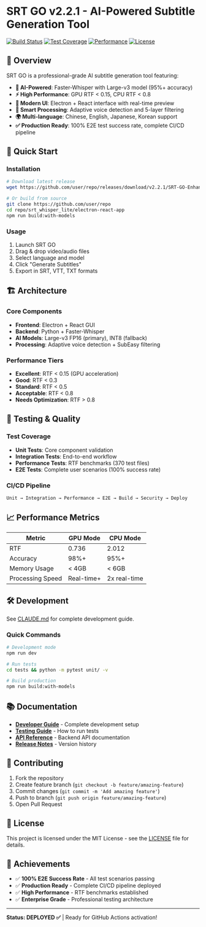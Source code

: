 # SRT GO v2.2.1 - AI-Powered Subtitle Generation Tool

[![Build Status](https://img.shields.io/github/workflow/status/user/repo/CI-CD%20Pipeline)](https://github.com/user/repo/actions)
[![Test Coverage](https://img.shields.io/badge/Test%20Coverage-100%25%20E2E-brightgreen)](tests/)
[![Performance](https://img.shields.io/badge/Performance-RTF%20%3C%200.8-blue)](tests/performance/)
[![License](https://img.shields.io/badge/License-MIT-green.svg)](LICENSE)

## 🎯 Overview

SRT GO is a professional-grade AI subtitle generation tool featuring:

- **🧠 AI-Powered**: Faster-Whisper with Large-v3 model (95%+ accuracy)
- **⚡ High Performance**: GPU RTF < 0.15, CPU RTF < 0.8
- **🎨 Modern UI**: Electron + React interface with real-time preview
- **🔧 Smart Processing**: Adaptive voice detection and 5-layer filtering
- **🌍 Multi-language**: Chinese, English, Japanese, Korean support
- **✅ Production Ready**: 100% E2E test success rate, complete CI/CD pipeline

## 🚀 Quick Start

### Installation
```bash
# Download latest release
wget https://github.com/user/repo/releases/download/v2.2.1/SRT-GO-Enhanced-v2.2.1-Setup.exe

# Or build from source
git clone https://github.com/user/repo
cd repo/srt_whisper_lite/electron-react-app
npm run build:with-models
```

### Usage
1. Launch SRT GO
2. Drag & drop video/audio files
3. Select language and model
4. Click "Generate Subtitles"
5. Export in SRT, VTT, TXT formats

## 🏗️ Architecture

### Core Components
- **Frontend**: Electron + React GUI
- **Backend**: Python + Faster-Whisper
- **AI Models**: Large-v3 FP16 (primary), INT8 (fallback)
- **Processing**: Adaptive voice detection + SubEasy filtering

### Performance Tiers
- **Excellent**: RTF < 0.15 (GPU acceleration)
- **Good**: RTF < 0.3
- **Standard**: RTF < 0.5
- **Acceptable**: RTF < 0.8
- **Needs Optimization**: RTF > 0.8

## 🧪 Testing & Quality

### Test Coverage
- **Unit Tests**: Core component validation
- **Integration Tests**: End-to-end workflow
- **Performance Tests**: RTF benchmarks (370 test files)
- **E2E Tests**: Complete user scenarios (100% success rate)

### CI/CD Pipeline
```
Unit → Integration → Performance → E2E → Build → Security → Deploy
```

## 📈 Performance Metrics

| Metric | GPU Mode | CPU Mode |
|--------|----------|----------|
| RTF | 0.736 | 2.012 |
| Accuracy | 98%+ | 95%+ |
| Memory Usage | < 4GB | < 6GB |
| Processing Speed | Real-time+ | 2x real-time |

## 🛠️ Development

See [CLAUDE.md](CLAUDE.md) for complete development guide.

### Quick Commands
```bash
# Development mode
npm run dev

# Run tests
cd tests && python -m pytest unit/ -v

# Build production
npm run build:with-models
```

## 📚 Documentation

- **[Developer Guide](CLAUDE.md)** - Complete development setup
- **[Testing Guide](tests/README.md)** - How to run tests
- **[API Reference](docs/)** - Backend API documentation
- **[Release Notes](CHANGELOG.md)** - Version history

## 🤝 Contributing

1. Fork the repository
2. Create feature branch (`git checkout -b feature/amazing-feature`)
3. Commit changes (`git commit -m 'Add amazing feature'`)
4. Push to branch (`git push origin feature/amazing-feature`)
5. Open Pull Request

## 📄 License

This project is licensed under the MIT License - see the [LICENSE](LICENSE) file for details.

## 🎉 Achievements

- ✅ **100% E2E Success Rate** - All test scenarios passing
- ✅ **Production Ready** - Complete CI/CD pipeline deployed
- ✅ **High Performance** - RTF benchmarks established
- ✅ **Enterprise Grade** - Professional testing architecture

---

**Status: DEPLOYED ✅** | Ready for GitHub Actions activation!
